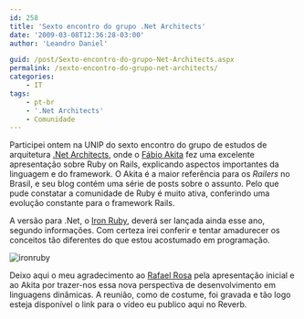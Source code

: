 ```yaml
---
id: 258
title: 'Sexto encontro do grupo .Net Architects'
date: '2009-03-08T12:36:28-03:00'
author: 'Leandro Daniel'

guid: /post/Sexto-encontro-do-grupo-Net-Architects.aspx
permalink: /sexto-encontro-do-grupo-net-architects/
categories:
    - IT
tags:
    - pt-br
    - '.Net Architects'
    - Comunidade
---
```


Participei ontem na UNIP do sexto encontro do grupo de estudos de arquitetura [.Net Architects](http://www.dotnetarchitects.net/), onde o [Fábio Akita](http://www.akitaonrails.com/) fez uma excelente apresentação sobre Ruby on Rails, explicando aspectos importantes da linguagem e do framework. O Akita é a maior referência para os *Railers* no Brasil, e seu blog contém uma série de posts sobre o assunto. Pelo que pude constatar a comunidade de Ruby é muito ativa, conferindo uma evolução constante para o framework Rails.

A versão para .Net, o [Iron Ruby](http://www.ironruby.net/), deverá ser lançada ainda esse ano, segundo informações. Com certeza irei conferir e tentar amadurecer os conceitos tão diferentes do que estou acostumado em programação.

![ironruby](http://leandrodaniel.com/pics/WindowsLiveWriter/Sextoencontrodogrupo.NetArchitects_AD25/ironruby_99991c2f-ecab-4240-82a9-38780c763c5d.png "ironruby")

Deixo aqui o meu agradecimento ao [Rafael Rosa](http://www.rafaelrosafu.com/) pela apresentação inicial e ao Akita por trazer-nos essa nova perspectiva de desenvolvimento em linguagens dinâmicas. A reunião, como de costume, foi gravada e tão logo esteja disponível o link para o vídeo eu publico aqui no Reverb.
